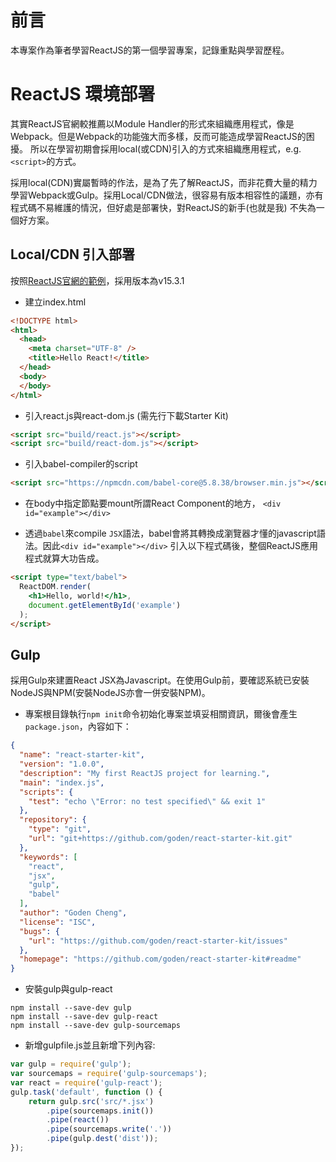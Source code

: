 # 前言
本專案作為筆者學習ReactJS的第一個學習專案，記錄重點與學習歷程。

# ReactJS 環境部署
其實ReactJS官網較推薦以Module Handler的形式來組織應用程式，像是Webpack。但是Webpack的功能強大而多樣，反而可能造成學習ReactJS的困擾。
所以在學習初期會採用local(或CDN)引入的方式來組織應用程式，e.g. `<script>`的方式。

採用local(CDN)實屬暫時的作法，是為了先了解ReactJS，而非花費大量的精力學習Webpack或Gulp。採用Local/CDN做法，很容易有版本相容性的議題，亦有程式碼不易維護的情況，但好處是部署快，對ReactJS的新手(也就是我) 不失為一個好方案。

## Local/CDN 引入部署
按照[ReactJS官網的範例](https://facebook.github.io/react/index.html)，採用版本為v15.3.1

* 建立index.html
```html
<!DOCTYPE html>
<html>
  <head>
    <meta charset="UTF-8" />
    <title>Hello React!</title>
  </head>
  <body>
  </body>
</html>
```

* 引入react.js與react-dom.js (需先行下載Starter Kit)
```html
<script src="build/react.js"></script>
<script src="build/react-dom.js"></script>
```

* 引入babel-compiler的script
```html
<script src="https://npmcdn.com/babel-core@5.8.38/browser.min.js"></script>
```

* 在body中指定節點要mount所謂React Component的地方， `<div id="example"></div>`

* 透過`babel`來compile `JSX`語法，babel會將其轉換成瀏覽器才懂的javascript語法。因此`<div id="example"></div>` 引入以下程式碼後，整個ReactJS應用程式就算大功告成。
```html
<script type="text/babel">
  ReactDOM.render(
    <h1>Hello, world!</h1>,
    document.getElementById('example')
  );
</script>
```

## Gulp
採用Gulp來建置React JSX為Javascript。在使用Gulp前，要確認系統已安裝NodeJS與NPM(安裝NodeJS亦會一併安裝NPM)。

* 專案根目錄執行`npm init`命令初始化專案並填妥相關資訊，爾後會產生`package.json`，內容如下：
```json
{
  "name": "react-starter-kit",
  "version": "1.0.0",
  "description": "My first ReactJS project for learning.",
  "main": "index.js",
  "scripts": {
    "test": "echo \"Error: no test specified\" && exit 1"
  },
  "repository": {
    "type": "git",
    "url": "git+https://github.com/goden/react-starter-kit.git"
  },
  "keywords": [
    "react",
    "jsx",
    "gulp",
    "babel"
  ],
  "author": "Goden Cheng",
  "license": "ISC",
  "bugs": {
    "url": "https://github.com/goden/react-starter-kit/issues"
  },
  "homepage": "https://github.com/goden/react-starter-kit#readme"
}
```

* 安裝gulp與gulp-react
```
npm install --save-dev gulp
npm install --save-dev gulp-react
npm install --save-dev gulp-sourcemaps
```

* 新增gulpfile.js並且新增下列內容:
```javascript
var gulp = require('gulp');
var sourcemaps = require('gulp-sourcemaps');
var react = require('gulp-react');
gulp.task('default', function () {
    return gulp.src('src/*.jsx')
        .pipe(sourcemaps.init())
        .pipe(react())
        .pipe(sourcemaps.write('.'))
        .pipe(gulp.dest('dist'));
});
```
